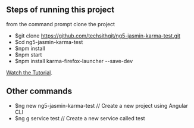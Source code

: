 ## Steps of running this project
from the command prompt clone the project
* $git clone https://github.com/techsithgit/ng5-jasmin-karma-test.git
* $cd ng5-jasmin-karma-test
* $npm install
* $npm start
* $npm install karma-firefox-launcher --save-dev

[Watch the Tutorial](https://youtu.be/D6qPDww2X8k).

## Other commands
* $ng new ng5-jasmin-karma-test // Create a new project using Angular CLI
* $ng g service test // Create a new service called test

